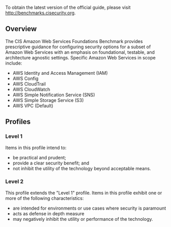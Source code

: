 To obtain the latest version of the official guide, please visit http://benchmarks.cisecurity.org.

## Overview

The CIS Amazon Web Services Foundations Benchmark provides prescriptive guidance for configuring security options for a subset of Amazon Web Services with an emphasis on foundational, testable, and architecture agnostic settings. Specific Amazon Web Services in scope include:

- AWS Identity and Access Management (IAM)
- AWS Config
- AWS CloudTrail
- AWS CloudWatch
- AWS Simple Notification Service (SNS)
- AWS Simple Storage Service (S3)
- AWS VPC (Default)

## Profiles

### Level 1

Items in this profile intend to:
- be practical and prudent;
- provide a clear security benefit; and
- not inhibit the utility of the technology beyond acceptable means.

### Level 2 

This profile extends the "Level 1" profile. Items in this profile exhibit one or more of the following characteristics:
- are intended for environments or use cases where security is paramount
- acts as defense in depth measure
- may negatively inhibit the utility or performance of the technology.
